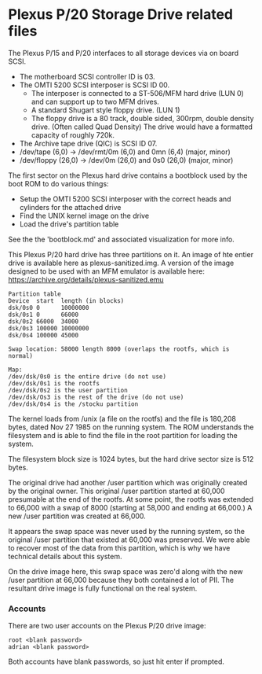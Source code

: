 # Plexus P/20 Storage Drive related files

The Plexus P/15 and P/20 interfaces to all storage devices via on board SCSI.

- The motherboard SCSI controller ID is 03.
- The OMTI 5200 SCSI interposer is SCSI ID 00.
  - The interposer is connected to a ST-506/MFM hard drive (LUN 0) and can support up to two MFM drives.
  - A standard Shugart style floppy drive. (LUN 1)
  - The floppy drive is a 80 track, double sided, 300rpm, double density drive. (Often called Quad Density) The drive would have a formatted capacity of roughly 720k.
- The Archive tape drive (QIC) is SCSI ID 07.
- /dev/tape (6,0) -> /dev/rmt/0m (6,0) and 0mn (6,4) (major, minor)
- /dev/floppy (26,0) -> /dev/0m (26,0) and 0s0 (26,0) (major, minor)

The first sector on the Plexus hard drive contains a bootblock used by the boot ROM to do various things:
- Setup the OMTI 5200 SCSI interposer with the correct heads and cylinders for the attached drive
- Find the UNIX kernel image on the drive
- Load the drive's partition table

See the the 'bootblock.md' and associated visualization for more info.

This Plexus P/20 hard drive has three partitions on it. An image of hte entier drive is available here as plexus-sanitized.img. A version of the image designed to be used with an MFM emulator is available here: https://archive.org/details/plexus-sanitized.emu

```
Partition table
Device  start  length (in blocks)
dsk/0s0 0      10000000
dsk/0s1 0      66000
dsk/0s2 66000  34000
dsk/0s3 100000 10000000
dsk/0s4 100000 45000

Swap location: 58000 length 8000 (overlaps the rootfs, which is normal)

Map:
/dev/dsk/0s0 is the entire drive (do not use)
/dev/dsk/0s1 is the rootfs
/dev/dsk/0s2 is the user partition
/dev/dsk/Os3 is the rest of the drive (do not use)
/dev/dsk/0s4 is the /stocku partition
```
The kernel loads from /unix (a file on the rootfs) and the file is 180,208 bytes, dated Nov 27  1985 on the running system. The ROM understands the filesystem and is able to find the file in the root partition for loading the system.

The filesystem block size is 1024 bytes, but the hard drive sector size is 512 bytes.

The original drive had another /user partition which was originally created by the original owner. This original /user partition started at 60,000 presumable at the end of the rootfs. At some point, the rootfs was extended to 66,000 with a swap of 8000 (starting at 58,000 and ending at 66,000.) A new /user partition was created at 66,000. 

It appears the swap space was never used by the running system, so the original /user partition that existed at 60,000 was preserved. We were able to recover most of the data from this partition, which is why we have technical details about this system. 

On the drive image here, this swap space was zero'd along with the new /user partition at 66,000 because they both contained a lot of PII. The resultant drive image is fully functional on the real system.

### Accounts

There are two user accounts on the Plexus P/20 drive image:
```
root <blank password>
adrian <blank password>
```
Both accounts have blank passwords, so just hit enter if prompted. 
